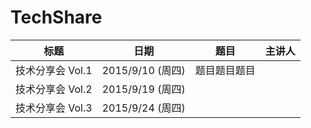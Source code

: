 # TechShare


| 标题        | 日期          | 题目                 | 主讲人|
| --------------- |:---------------:| -------------------- | -------:|
| 技术分享会 Vol.1 | 2015/9/10 (周四) |   题目题目题目      |      |
| 技术分享会 Vol.2 | 2015/9/19 (周四) |  |      |
| 技术分享会 Vol.3 | 2015/9/24 (周四)    |      |       |
